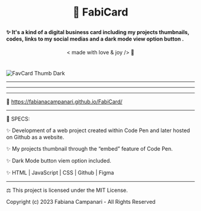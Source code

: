 # <p align="center"> 🎫  FabiCard </p>

####  ✨  It's a kind of a digital business card including my projects thumbnails, codes, links to my social medias and a dark mode view option button .


 <p align="center"> < made with love & joy /> 🤎 </p>
 
 #

![FavCard Thumb Dark](https://user-images.githubusercontent.com/113218619/218143393-3b3f9641-265c-4e9d-8fa7-b357bed83918.png)


__________________________________________________

__________________________________________________________________________________

_____________________________________________________________________________




🚀  https://fabianacampanari.github.io/FabiCard/

_____________________________________________________________________________________________

📌   SPECS:

✨   Development of a web project created within Code Pen and later hosted on Github as a website.

✨   My projects thumbnail through the “embed” feature of Code Pen.

✨   Dark Mode button viem option included.

✨   HTML | JavaScript | CSS | Github | Figma 

__________________________________________________________________________________________

⚖︎ This project is licensed under the MIT License.

Copyright (c) 2023 Fabiana Campanari - All Rights Reserved
